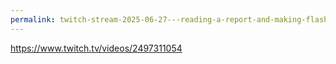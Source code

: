```yaml
---
permalink: twitch-stream-2025-06-27---reading-a-report-and-making-flashcards
---
```


https://www.twitch.tv/videos/2497311054